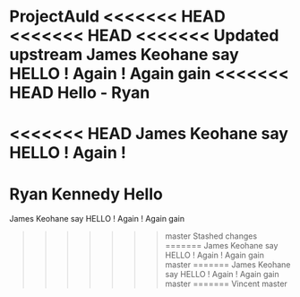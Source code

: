 ProjectAuld
<<<<<<< HEAD
<<<<<<< HEAD
<<<<<<< Updated upstream
James Keohane say HELLO ! Again ! Again gain
<<<<<<< HEAD
Hello - Ryan
=======
<<<<<<< HEAD
James Keohane say HELLO ! Again !
=======
Ryan Kennedy Hello
=======
James Keohane say HELLO ! Again ! Again gain
>>>>>>> master
>>>>>>> Stashed changes
=======
James Keohane say HELLO ! Again ! Again gain
>>>>>>> master
=======
James Keohane say HELLO ! Again ! Again gain
>>>>>>> master
=======
Vincent
>>>>>>> master
